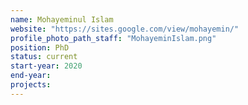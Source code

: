 ```yaml
---
name: Mohayeminul Islam
website: "https://sites.google.com/view/mohayemin/"
profile_photo_path_staff: "MohayeminIslam.png"
position: PhD
status: current
start-year: 2020
end-year: 
projects: 
---
```


